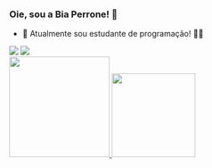 ### Oie, sou a Bia Perrone! 👋

- 🔭 Atualmente sou estudante de programação! 🙋‍♀️
<div>
  <a href="https://www.linkedin.com/in/biaperrone" target="_blank"><img src="https://img.shields.io/badge/-LinkedIn-%230077B5?style=for-the-badge&logo=linkedin&logoColor=white"></a>
  <a href="mailto:bdsperrone@gmail.com" target="_blank"><img src="https://img.shields.io/badge/-Gmail-D14836?style=for-the-badge&logo=gmail&logoColor=white"></a>
</div>
<div>
  <a href="https://www.linkedin.com/in/biaperrone"> 
<img height="180em" src="https://github-readme-stats.vercel.app/api?username=bdsperrone&theme=chartreuse-dark&show_icons=true">
<img height="150em" src="https://github-readme-stats.vercel.app/api/top-langs/?username=bdsperrone&layout=compact&langs_count=7&theme=chartreuse-dark"/>
</div>
